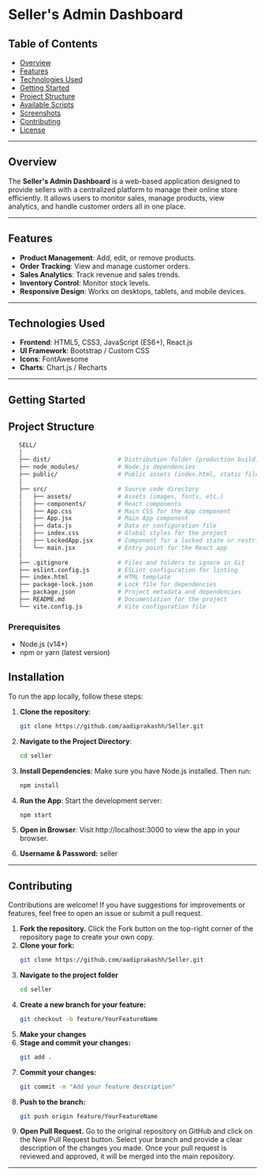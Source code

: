 # Seller's Admin Dashboard

## Table of Contents
- [Overview](#overview)
- [Features](#features)
- [Technologies Used](#technologies-used)
- [Getting Started](#getting-started)
- [Project Structure](#project-structure)
- [Available Scripts](#available-scripts)
- [Screenshots](#screenshots)
- [Contributing](#contributing)
- [License](#license)       

---

## Overview
The **Seller's Admin Dashboard** is a web-based application designed to provide sellers with a centralized platform to manage their online store efficiently. It allows users to monitor sales, manage products, view analytics, and handle customer orders all in one place.

---

## Features
- **Product Management**: Add, edit, or remove products.
- **Order Tracking**: View and manage customer orders.
- **Sales Analytics**: Track revenue and sales trends.
- **Inventory Control**: Monitor stock levels.
- **Responsive Design**: Works on desktops, tablets, and mobile devices.

---

## Technologies Used
- **Frontend**: HTML5, CSS3, JavaScript (ES6+), React.js
- **UI Framework**:  Bootstrap / Custom CSS 
- **Icons**: FontAwesome 
- **Charts**: Chart.js / Recharts 

---

## Getting Started

## Project Structure
   ```bash
      SELL/
      │
      ├── dist/                   # Distribution folder (production build)
      ├── node_modules/           # Node.js dependencies
      ├── public/                 # Public assets (index.html, static files)
      │
      ├── src/                    # Source code directory
      │   ├── assets/             # Assets (images, fonts, etc.)
      │   ├── components/         # React components
      │   ├── App.css             # Main CSS for the App component
      │   ├── App.jsx             # Main App component
      │   ├── data.js             # Data or configuration file
      │   ├── index.css           # Global styles for the project
      │   ├── LockedApp.jsx       # Component for a locked state or restricted access
      │   └── main.jsx            # Entry point for the React app
      │
      ├── .gitignore              # Files and folders to ignore in Git
      ├── eslint.config.js        # ESLint configuration for linting
      ├── index.html              # HTML template
      ├── package-lock.json       # Lock file for dependencies
      ├── package.json            # Project metadata and dependencies
      ├── README.md               # Documentation for the project
      └── vite.config.js          # Vite configuration file
   ```
### Prerequisites
- Node.js (v14+)
- npm or yarn (latest version)


## Installation

To run the app locally, follow these steps:

1. **Clone the repository**:

   ```bash
   git clone https://github.com/aadiprakashh/Seller.git

2. **Navigate to the Project Directory**:
   ```bash
   cd seller
3. **Install Dependencies**: Make sure you have Node.js installed. Then run:
    ```bash
   npm install
4. **Run the App**: Start the development server:
   ```bash
   npm start
5. **Open in Browser**: Visit http://localhost:3000 to view the app in your browser.
6. **Username & Password:** seller

---

## Contributing

Contributions are welcome! If you have suggestions for improvements or features, feel free to open an issue or submit a pull request.

1. **Fork the repository.**
    Click the Fork button on the top-right corner of the repository page to create your own copy.
2. **Clone your fork:**
    ```bash
    git clone https://github.com/aadiprakashh/Seller.git
3. **Navigate to the project folder**
    ```bash
    cd seller
4. **Create a new branch for your feature:**
   ```bash
   git checkout -b feature/YourFeatureName
5. **Make your changes**
6. **Stage and commit your changes:**
    ```bash
    git add .
7. **Commit your changes:**
   ```bash
   git commit -m "Add your feature description"

8. **Push to the branch:**
   ```bash
   git push origin feature/YourFeatureName
9. **Open Pull Request.**
    Go to the original repository on GitHub and click on the New Pull Request button. Select your branch and provide a clear description of the changes you made.
    Once your pull request is reviewed and approved, it will be merged into the main repository.

---
